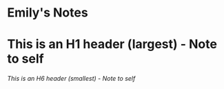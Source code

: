 # Emily's Notes
# This is an H1 header (largest)          - Note to self
###### This is an H6 header (smallest)    - Note to self